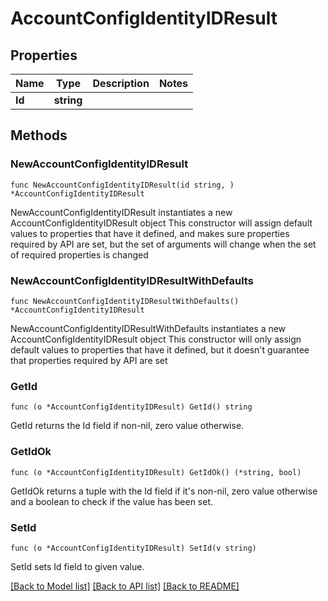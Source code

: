 # AccountConfigIdentityIDResult

## Properties

Name | Type | Description | Notes
------------ | ------------- | ------------- | -------------
**Id** | **string** |  | 

## Methods

### NewAccountConfigIdentityIDResult

`func NewAccountConfigIdentityIDResult(id string, ) *AccountConfigIdentityIDResult`

NewAccountConfigIdentityIDResult instantiates a new AccountConfigIdentityIDResult object
This constructor will assign default values to properties that have it defined,
and makes sure properties required by API are set, but the set of arguments
will change when the set of required properties is changed

### NewAccountConfigIdentityIDResultWithDefaults

`func NewAccountConfigIdentityIDResultWithDefaults() *AccountConfigIdentityIDResult`

NewAccountConfigIdentityIDResultWithDefaults instantiates a new AccountConfigIdentityIDResult object
This constructor will only assign default values to properties that have it defined,
but it doesn't guarantee that properties required by API are set

### GetId

`func (o *AccountConfigIdentityIDResult) GetId() string`

GetId returns the Id field if non-nil, zero value otherwise.

### GetIdOk

`func (o *AccountConfigIdentityIDResult) GetIdOk() (*string, bool)`

GetIdOk returns a tuple with the Id field if it's non-nil, zero value otherwise
and a boolean to check if the value has been set.

### SetId

`func (o *AccountConfigIdentityIDResult) SetId(v string)`

SetId sets Id field to given value.



[[Back to Model list]](../README.md#documentation-for-models) [[Back to API list]](../README.md#documentation-for-api-endpoints) [[Back to README]](../README.md)


